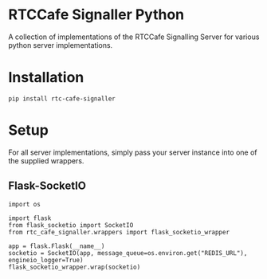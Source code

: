 # RTCCafe Signaller Python

A collection of implementations of the RTCCafe Signalling Server for various python server implementations.


# Installation

```
pip install rtc-cafe-signaller
```

# Setup

For all server implementations, simply pass your server instance into one of the supplied wrappers.

## Flask-SocketIO

```
import os

import flask
from flask_socketio import SocketIO
from rtc_cafe_signaller.wrappers import flask_socketio_wrapper

app = flask.Flask(__name__)
socketio = SocketIO(app, message_queue=os.environ.get("REDIS_URL"), engineio_logger=True)
flask_socketio_wrapper.wrap(socketio)
```
